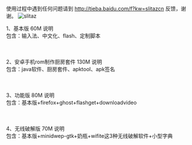 使用过程中遇到任何问题请到
http://tieba.baidu.com/f?kw=slitazcn
反馈，谢谢。
<img src='http://linux-pe.googlecode.com/svn/120107q11p5rzy7pnpp7zo.jpg' alt='slitaz'>

1、基本版  60M  说明<br>
包含：输入法、中文化、flash、定制脚本<br>
<br>
<br>
<br>
2、安卓手机rom制作厨房套件 130M  说明<br>
包含：java软件、厨房套件、apktool、apk签名<br>
<br>
<br>
<br>
3、功能版  80M  说明<br>
包含：基本版+firefox+ghost+flashget+downloadvideo<br>
<br>
<br>
<br>
4、无线破解版  70M  说明<br>
包含：基本版+minidwep-gtk+奶瓶+wifite这3种无线破解软件+小型字典